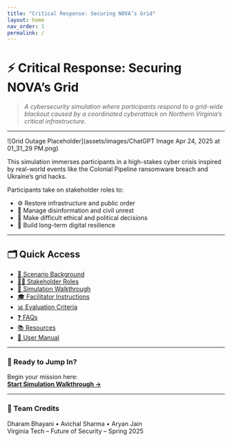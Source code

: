 ```yaml
---
title: "Critical Response: Securing NOVA’s Grid"
layout: home
nav_order: 1
permalink: /
---
```


# ⚡ Critical Response: Securing NOVA’s Grid

> _A cybersecurity simulation where participants respond to a grid-wide blackout caused by a coordinated cyberattack on Northern Virginia’s critical infrastructure._

---

![Grid Outage Placeholder](assets/images/ChatGPT Image Apr 24, 2025 at 01_31_29 PM.png)

This simulation immerses participants in a high-stakes cyber crisis inspired by real-world events like the Colonial Pipeline ransomware breach and Ukraine’s grid hacks.

Participants take on stakeholder roles to:

- ⚙️ Restore infrastructure and public order  
- 📢 Manage disinformation and civil unrest  
- 🧭 Make difficult ethical and political decisions  
- 🔐 Build long-term digital resilience  

---

## 🗂 Quick Access

- [📖 Scenario Background](scenario.md)
- [🧑‍💼 Stakeholder Roles](roles.md)
- [🧪 Simulation Walkthrough](guide.md)
- [🎓 Facilitator Instructions](facilitator.md)
- [📊 Evaluation Criteria](evaluation.md)
- [❓ FAQs](faq.md)
- [📚 Resources](resources.md)
- [📄 User Manual](manual.md)

---

### 🚀 Ready to Jump In?

Begin your mission here:  
[**Start Simulation Walkthrough →**](guide.md)

---

### 👥 Team Credits

Dharam Bhayani • Avichal Sharma • Aryan Jain  
Virginia Tech – Future of Security – Spring 2025
